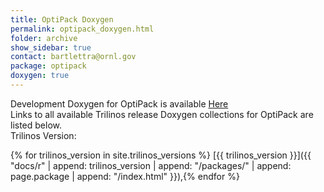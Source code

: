```yaml
---
title: OptiPack Doxygen
permalink: optipack_doxygen.html
folder: archive
show_sidebar: true
contact: bartlettra@ornl.gov
package: optipack
doxygen: true
---
```


Development Doxygen for OptiPack is available [Here](docs//optipack/index.html)  
Links to all available Trilinos release Doxygen collections for OptiPack are listed below.  
Trilinos Version:

{% for trilinos_version in site.trilinos_versions %}
[{{ trilinos_version }}]({{ "docs/r" | append: trilinos_version | append: "/packages/" | append: page.package | append: "/index.html" }}),{% endfor %}
